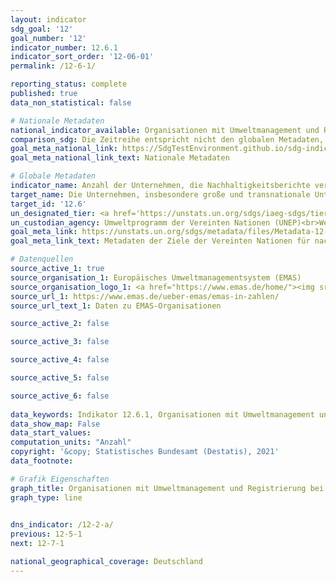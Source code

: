 ```yaml
---
layout: indicator    
sdg_goal: '12'    
goal_number: '12'    
indicator_number: 12.6.1    
indicator_sort_order: '12-06-01'    
permalink: /12-6-1/    

reporting_status: complete    
published: true    
data_non_statistical: false    

# Nationale Metadaten    
national_indicator_available: Organisationen mit Umweltmanagement und Registrierung bei der Umweltprüfung (EMAS)    
comparison_sdg: Die Zeitreihe entspricht nicht den globalen Metadaten, bietet aber zusätzliche Informationen.    
goal_meta_national_link: https://SdgTestEnvironment.github.io/sdg-indicators/public/MetaDe/12.6.1.pdf    
goal_meta_national_link_text: Nationale Metadaten    

# Globale Metadaten    
indicator_name: Anzahl der Unternehmen, die Nachhaltigkeitsberichte veröffentlichen    
target_name: Die Unternehmen, insbesondere große und transnationale Unternehmen, dazu ermutigen, nachhaltige Verfahren einzuführen und in ihre Berichterstattung Nachhaltigkeitsinformationen aufzunehmen    
target_id: '12.6'    
un_designated_tier: <a href='https://unstats.un.org/sdgs/iaeg-sdgs/tier-classification/' title='Klicken Sie hier um weitere Informationen zur UN-Tier-Klassifikation zu erhalten.'>Tier II</a>    
un_custodian_agency: Umweltprogramm der Vereinten Nationen (UNEP)<br>Welthandels- und Entwicklungskonferenz (UNCTAD)    
goal_meta_link: https://unstats.un.org/sdgs/metadata/files/Metadata-12-06-01.pdf    
goal_meta_link_text: Metadaten der Ziele der Vereinten Nationen für nachhaltige Entwicklung    

# Datenquellen
source_active_1: true
source_organisation_1: Europäisches Umweltmanagementsystem (EMAS)
source_organisation_logo_1: <a href="https://www.emas.de/home/"><img src="https://g205sdgs.github.io/sdg-indicators/public/OrgImgDe/emas.png" alt="Logo emas" style="height:60px; width:148px"/></a>
source_url_1: https://www.emas.de/ueber-emas/emas-in-zahlen/
source_url_text_1: Daten zu EMAS-Organisationen

source_active_2: false

source_active_3: false

source_active_4: false

source_active_5: false

source_active_6: false
    
data_keywords: Indikator 12.6.1, Organisationen mit Umweltmanagement und Registrierung bei der Umweltprüfung (EMAS), Umweltprogramm der Vereinten Nationen (UNEP), Welthandels- und Entwicklungskonferenz (UNCTAD)    
data_show_map: False    
data_start_values:     
computation_units: "Anzahl"    
copyright: '&copy; Statistisches Bundesamt (Destatis), 2021'    
data_footnote:     

# Grafik Eigenschaften    
graph_title: Organisationen mit Umweltmanagement und Registrierung bei der Umweltprüfung (EMAS)    
graph_type: line    
    

dns_indicator: /12-2-a/
previous: 12-5-1    
next: 12-7-1    

national_geographical_coverage: Deutschland    
---
```


<span></span>